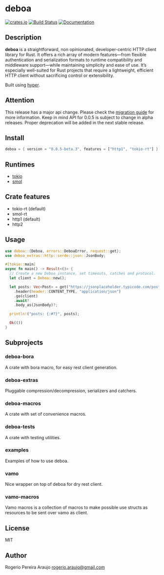 # deboa

[![crates.io](https://img.shields.io/crates/v/deboa?style=flat-square)](https://crates.io/crates/deboa) [![Build Status](https://github.com/ararog/deboa/actions/workflows/rust.yml/badge.svg?event=push)](https://github.com/ararog/deboa/actions/workflows/rust.yml) [![Documentation](https://docs.rs/deboa/badge.svg)](https://docs.rs/deboa/latest/deboa)

## Description

**deboa** is a straightforward, non opinionated, developer-centric HTTP client library for Rust. It offers a rich array of modern features—from flexible authentication and serialization formats to runtime compatibility and middleware support—while maintaining simplicity and ease of use. It’s especially well-suited for Rust projects that require a lightweight, efficient HTTP client without sacrificing control or extensibility.

Built using [hyper](https://github.com/hyperium/hyper).

## Attention

This release has a major api change. Please check the [migration guide](https://github.com/ararog/deboa/blob/main/MIGRATION_GUIDE.md) for more information. Keep in mind API for 0.0.5 is subject to change in alpha releases. Proper deprecation will be added in the next stable release.

## Install

```rust
deboa = { version = "0.0.5-beta.3", features = ["http1", "tokio-rt"] }
```

## Runtimes

- [tokio](https://github.com/tokio-rs/tokio)
- [smol](https://github.com/smol-rs/smol)

## Crate features

- tokio-rt (default)
- smol-rt
- http1 (default)
- http2

## Usage

```rust
use deboa::{Deboa, errors::DeboaError, request::get};
use deboa_extras::http::serde::json::JsonBody;

#[tokio::main]
async fn main() -> Result<()> {
  // Create a new Deboa instance, set timeouts, catches and protocol.
  let client = Deboa::new();

  let posts: Vec<Post> = get("https://jsonplaceholder.typicode.com/posts")?
    .header(header::CONTENT_TYPE, "application/json")
    .go(client)
    .await?
    .body_as(JsonBody)?;

  println!("posts: {:#?}", posts);

  Ok(())
}
```

## Subprojects

### deboa-bora

A crate with bora macro, for easy rest client generation.

### deboa-extras

Pluggable compression/decompression, serializers and catchers.

### deboa-macros

A crate with set of convenience macros.

### deboa-tests

A crate with testing utilities.

### examples

Examples of how to use deboa.

### vamo

Nice wrapper on top of deboa for dry rest client.

### vamo-macros

Vamo macros is a collection of macros to make possible
use structs as resources to be sent over vamo as client.

## License

MIT

## Author

Rogerio Pereira Araujo <rogerio.araujo@gmail.com>
